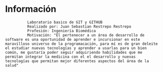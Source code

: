 # Información
              Laboratorio basico de GIT y GITHUB
              Realizado por: Juan Sebastian Restrepo Restrepo
              Profesión: Ingeniería Biomédica
              Motivación: "El pertenecer a un área de desarrollo de software es una oportunidad de aprender e incursionar en este maravilloso universo de la programacación, para mí es de gran deleite el estudiar nuevas tecnologías y aprender a usarlas para un bien común, me gustaría poder seguir adquiriendo habilidades que me permitan integrar la medicina con el el desarrollo y nuevas tecnologías que permitan mejor diferentes aspectos del área de la salud"
            